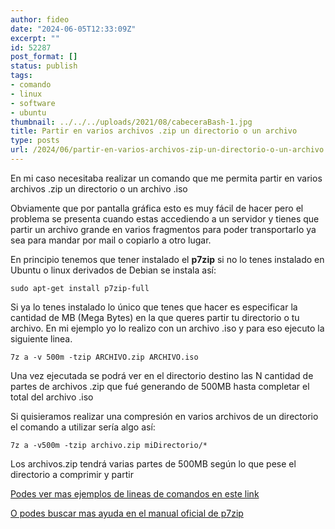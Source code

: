 ```yaml
---
author: fideo
date: "2024-06-05T12:33:09Z"
excerpt: ""
id: 52287
post_format: []
status: publish
tags:
- comando
- linux
- software
- ubuntu
thumbnail: ../../../uploads/2021/08/cabeceraBash-1.jpg
title: Partir en varios archivos .zip un directorio o un archivo
type: posts
url: /2024/06/partir-en-varios-archivos-zip-un-directorio-o-un-archivo.html
---
```

En mi caso necesitaba realizar un comando que me permita partir en varios archivos .zip un directorio o un archivo .iso

Obviamente que por pantalla gráfica esto es muy fácil de hacer pero el problema se presenta cuando estas accediendo a un servidor y tienes que partir un archivo grande en varios fragmentos para poder transportarlo ya sea para mandar por mail o copiarlo a otro lugar.

En principio tenemos que tener instalado el **p7zip** si no lo tenes instalado en Ubuntu o linux derivados de Debian se instala así:

```
sudo apt-get install p7zip-full
```

Si ya lo tenes instalado lo único que tenes que hacer es especificar la cantidad de MB (Mega Bytes) en la que queres partir tu directorio o tu archivo. En mi ejemplo yo lo realizo con un archivo .iso y para eso ejecuto la siguiente linea.

```
7z a -v 500m -tzip ARCHIVO.zip ARCHIVO.iso
```

Una vez ejecutada se podrá ver en el directorio destino las N cantidad de partes de archivos .zip que fué generando de 500MB hasta completar el total del archivo .iso

Si quisieramos realizar una compresión en varios archivos de un directorio el comando a utilizar sería algo así:

```
7z a -v500m -tzip archivo.zip miDirectorio/*
```

Los archivos.zip tendrá varias partes de 500MB según lo que pese el directorio a comprimir y partir

[Podes ver mas ejemplos de lineas de comandos en este link](/tags/#comandos/)

<a href="https://www.7-zip.org/faq.html" target="_blank">O podes buscar mas ayuda en el manual oficial de p7zip</a>
